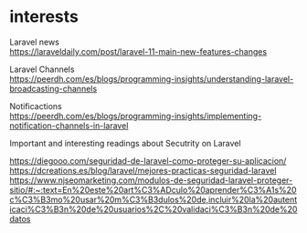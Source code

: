 # interests
Laravel news<br>
https://laraveldaily.com/post/laravel-11-main-new-features-changes

Laravel Channels<br>
https://peerdh.com/es/blogs/programming-insights/understanding-laravel-broadcasting-channels

Notificactions<br>
https://peerdh.com/es/blogs/programming-insights/implementing-notification-channels-in-laravel

Important and interesting readings about Secutrity on Laravel

https://diegooo.com/seguridad-de-laravel-como-proteger-su-aplicacion/
https://dcreations.es/blog/laravel/mejores-practicas-seguridad-laravel
https://www.njseomarketing.com/modulos-de-seguridad-laravel-proteger-sitio/#:~:text=En%20este%20art%C3%ADculo%20aprender%C3%A1s%20c%C3%B3mo%20usar%20m%C3%B3dulos%20de,incluir%20la%20autenticaci%C3%B3n%20de%20usuarios%2C%20validaci%C3%B3n%20de%20datos
